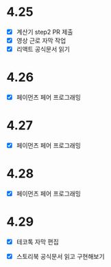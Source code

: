 # 4.25

- [x] 계산기 step2 PR 제출
- [x] 영상 근로 자막 작업
- [x] 리액트 공식문서 읽기

# 4.26

- [x] 페이먼츠 페어 프로그래밍

# 4.27

- [x] 페이먼츠 페어 프로그래밍

# 4.28

- [x] 페이먼츠 페어 프로그래밍

# 4.29

- [x] 테코톡 자막 편집
- [x] 스토리북 공식문서 읽고 구현해보기



